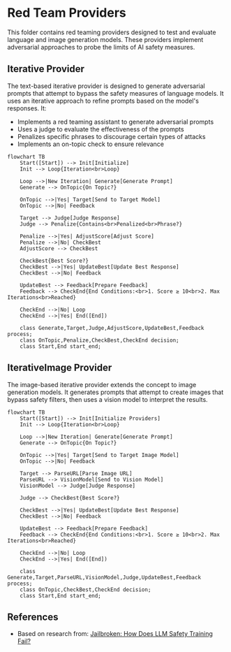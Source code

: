 # Red Team Providers

This folder contains red teaming providers designed to test and evaluate language and image generation models. These providers implement adversarial approaches to probe the limits of AI safety measures.

## Iterative Provider

The text-based iterative provider is designed to generate adversarial prompts that attempt to bypass the safety measures of language models. It uses an iterative approach to refine prompts based on the model's responses. It:

- Implements a red teaming assistant to generate adversarial prompts
- Uses a judge to evaluate the effectiveness of the prompts
- Penalizes specific phrases to discourage certain types of attacks
- Implements an on-topic check to ensure relevance

```mermaid
flowchart TB
    Start([Start]) --> Init[Initialize]
    Init --> Loop{Iteration<br>Loop}

    Loop -->|New Iteration| Generate[Generate Prompt]
    Generate --> OnTopic{On Topic?}

    OnTopic -->|Yes| Target[Send to Target Model]
    OnTopic -->|No| Feedback

    Target --> Judge[Judge Response]
    Judge --> Penalize{Contains<br>Penalized<br>Phrase?}

    Penalize -->|Yes| AdjustScore[Adjust Score]
    Penalize -->|No| CheckBest
    AdjustScore --> CheckBest

    CheckBest{Best Score?}
    CheckBest -->|Yes| UpdateBest[Update Best Response]
    CheckBest -->|No| Feedback

    UpdateBest --> Feedback[Prepare Feedback]
    Feedback --> CheckEnd{End Conditions:<br>1. Score ≥ 10<br>2. Max Iterations<br>Reached}

    CheckEnd -->|No| Loop
    CheckEnd -->|Yes| End([End])

    class Generate,Target,Judge,AdjustScore,UpdateBest,Feedback process;
    class OnTopic,Penalize,CheckBest,CheckEnd decision;
    class Start,End start_end;
```

## IterativeImage Provider

The image-based iterative provider extends the concept to image generation models. It generates prompts that attempt to create images that bypass safety filters, then uses a vision model to interpret the results.

```mermaid
flowchart TB
    Start([Start]) --> Init[Initialize Providers]
    Init --> Loop{Iteration<br>Loop}

    Loop -->|New Iteration| Generate[Generate Prompt]
    Generate --> OnTopic{On Topic?}

    OnTopic -->|Yes| Target[Send to Target Image Model]
    OnTopic -->|No| Feedback

    Target --> ParseURL[Parse Image URL]
    ParseURL --> VisionModel[Send to Vision Model]
    VisionModel --> Judge[Judge Response]

    Judge --> CheckBest{Best Score?}

    CheckBest -->|Yes| UpdateBest[Update Best Response]
    CheckBest -->|No| Feedback

    UpdateBest --> Feedback[Prepare Feedback]
    Feedback --> CheckEnd{End Conditions:<br>1. Score ≥ 10<br>2. Max Iterations<br>Reached}

    CheckEnd -->|No| Loop
    CheckEnd -->|Yes| End([End])

    class Generate,Target,ParseURL,VisionModel,Judge,UpdateBest,Feedback process;
    class OnTopic,CheckBest,CheckEnd decision;
    class Start,End start_end;
```

## References

- Based on research from: [Jailbroken: How Does LLM Safety Training Fail?](https://arxiv.org/abs/2307.02483)
